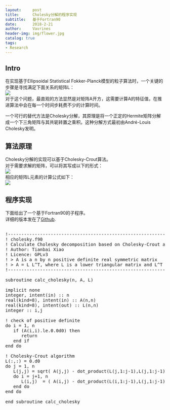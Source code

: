 ```yaml
---
layout:     post
title:      Cholesky分解的程序实现
subtitle:   基于Fortran90 
date:       2018-2-21
author:     Vavrines
header-img: img/flower.jpg
catalog: true
tags:
- Research
---
```


## Intro

在实现基于Ellipsoidal Statistical Fokker-Planck模型的粒子算法时，一个关键的步骤是寻找满足下面关系的矩阵L：  
![](https://wikimedia.org/api/rest_v1/media/math/render/svg/a498ef3255cff22b477793f47cd18b5e80b7418a)  
对于这个问题，最直观的方法显然是对矩阵A开方，这需要计算A的特征值，在推进算法中会在每一个时间步耗费不少的计算时间。  

一个可行的替代方法是Cholesky分解，其原理是将一个正定的Hermite矩阵分解成一个下三角矩阵与其共轭转置之乘积。这种分解方式最初由André-Louis Cholesky发明。
    
## 算法原理

Cholesky分解的实现可以基于Cholesky-Crout算法。  
对于需要求解的矩阵，可以将其写成以下的形式：  
![](https://wikimedia.org/api/rest_v1/media/math/render/svg/15da0fc67622d164be459628c34b9fb6bae59bd3)  
相应的矩阵L元素的计算公式如下：  
![](https://wikimedia.org/api/rest_v1/media/math/render/svg/3c66080a03434674c342609693f813f946e98eb9)  

## 程序实现

下面给出了一个基于Fortran90的子程序。  
详细的版本发在了[Github](https://github.com/vavrines/cholesky "Title").

<pre>

!-----------------------------------------------------------------------------
! cholesky.f90
! Calculate Cholesky decomposition based on Cholesky-Crout algorithm
! Author: Tianbai Xiao
! Licence: GPLv3
! > A is a n by n positive definite real symmetric matrix
! > A = L L^T, where L is a lower triangular matrix and L^T is transpose of L.
!-----------------------------------------------------------------------------

subroutine calc_cholesky(n, A, L)

implicit none
integer, intent(in) :: n
real(kind=8), intent(in) :: A(n,n)
real(kind=8), intent(out) :: L(n,n)
integer :: i,j

! check of positive definite
do i = 1, n
   if (A(i,i).le.0.0d0) then
      return
   end if
end do

! Cholesky-Crout algorithm
L(:,:) = 0.d0
do j = 1, n
   L(j,j) = sqrt( A(j,j) - dot_product(L(j,1:j-1),L(j,1:j-1)) )
   do i = j+1, n
      L(i,j)  = ( A(i,j) - dot_product(L(i,1:j-1),L(j,1:j-1)) ) / L(j,j)
   end do
end do

end subroutine calc_cholesky

</pre>    
